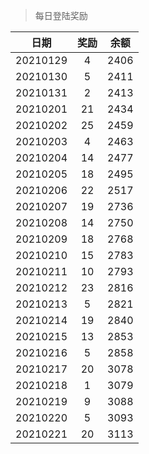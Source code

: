 > 每日登陆奖励


| 日期 |  奖励 | 余额 | 
|:----:|:----:|:----:|
| 20210129 |4  | 2406 |
| 20210130 |5  | 2411 |
| 20210131 |2  | 2413 |
| 20210201 |21  | 2434 |
| 20210202 |25  | 2459 |
| 20210203 |4  | 2463 |
| 20210204 |14  | 2477 |
| 20210205 |18  | 2495 |
| 20210206 |22  | 2517 |
| 20210207 |19  | 2736 |
| 20210208 |14  | 2750 |
| 20210209 |18  | 2768 |
| 20210210 |15  | 2783 |
| 20210211 |10  | 2793 |
| 20210212 |23  | 2816 |
| 20210213 |5  | 2821 |
| 20210214 |19  | 2840 |
| 20210215 |13  | 2853 |
| 20210216 |5  | 2858 |
| 20210217 |20  | 3078 |
| 20210218 |1  | 3079 |
| 20210219 |9  | 3088 |
| 20210220 |5  | 3093 |
| 20210221 |20  | 3113 |

